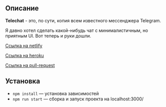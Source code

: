 ## Описание

**Telechat** - это, по сути, копия всем известного мессенджера Telegram.

Я давно хотел сделать какой-нибудь чат с минималистичным, но приятным UI. 
Вот теперь и руки дошли.

[Ссылка на netlify](https://62cae46bc26d3246c4b95bcf--bucolic-heliotrope-1dc455.netlify.app/)

[Ссылка на heroku](https://telechat110444.herokuapp.com/)

[Ссылка на pull-request](https://github.com/nikita11044/middle.messenger.praktikum.yandex/pull/3)

## Установка
- `npm install` — установка зависимостей
- `npm run start` — сборка и запуск проекта на localhost:3000/
